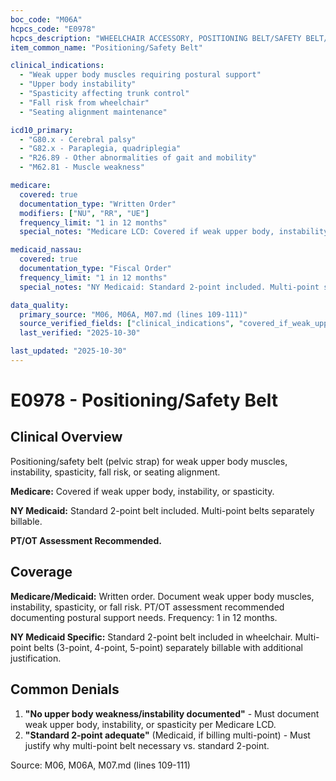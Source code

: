 ```yaml
---
boc_code: "M06A"
hcpcs_code: "E0978"
hcpcs_description: "WHEELCHAIR ACCESSORY, POSITIONING BELT/SAFETY BELT/PELVIC STRAP, EACH"
item_common_name: "Positioning/Safety Belt"

clinical_indications:
  - "Weak upper body muscles requiring postural support"
  - "Upper body instability"
  - "Spasticity affecting trunk control"
  - "Fall risk from wheelchair"
  - "Seating alignment maintenance"

icd10_primary:
  - "G80.x - Cerebral palsy"
  - "G82.x - Paraplegia, quadriplegia"
  - "R26.89 - Other abnormalities of gait and mobility"
  - "M62.81 - Muscle weakness"

medicare:
  covered: true
  documentation_type: "Written Order"
  modifiers: ["NU", "RR", "UE"]
  frequency_limit: "1 in 12 months"
  special_notes: "Medicare LCD: Covered if weak upper body, instability, or spasticity. PT/OT assessment recommended."

medicaid_nassau:
  covered: true
  documentation_type: "Fiscal Order"
  frequency_limit: "1 in 12 months"
  special_notes: "NY Medicaid: Standard 2-point included. Multi-point separately billable. PT/OT assessment."

data_quality:
  primary_source: "M06, M06A, M07.md (lines 109-111)"
  source_verified_fields: ["clinical_indications", "covered_if_weak_upper_body_instability_or_spasticity", "ny_medicaid_2point_included_multipoint_separate", "pt_ot_assessment", "frequency_1_in_12_months"]
  last_verified: "2025-10-30"

last_updated: "2025-10-30"
---
```


# E0978 - Positioning/Safety Belt

## Clinical Overview

Positioning/safety belt (pelvic strap) for weak upper body muscles, instability, spasticity, fall risk, or seating alignment.

**Medicare:** Covered if weak upper body, instability, or spasticity.

**NY Medicaid:** Standard 2-point belt included. Multi-point belts separately billable.

**PT/OT Assessment Recommended.**

## Coverage

**Medicare/Medicaid:** Written order. Document weak upper body muscles, instability, spasticity, or fall risk. PT/OT assessment recommended documenting postural support needs. Frequency: 1 in 12 months.

**NY Medicaid Specific:** Standard 2-point belt included in wheelchair. Multi-point belts (3-point, 4-point, 5-point) separately billable with additional justification.

## Common Denials

1. **"No upper body weakness/instability documented"** - Must document weak upper body, instability, or spasticity per Medicare LCD.
2. **"Standard 2-point adequate"** (Medicaid, if billing multi-point) - Must justify why multi-point belt necessary vs. standard 2-point.

Source: M06, M06A, M07.md (lines 109-111)
